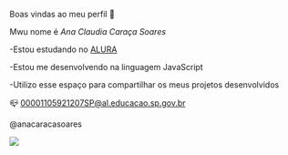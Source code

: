 Boas vindas ao meu perfil 💙

Mwu nome é *Ana Claudia Caraça Soares*

-Estou estudando no [ALURA](https://www.alura.com)

-Estou me desenvolvendo na linguagem JavaScript

-Utilizo esse espaço para compartilhar os meus projetos desenvolvidos 

📪  00001105921207SP@al.educacao.sp.gov.br

@anacaracasoares

![](https://media1.tenor.com/m/qIv20qZkX-UAAAAC/barbie-bibble.gif)
